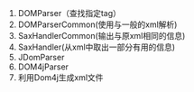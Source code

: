 1. DOMParser（查找指定tag）
2. DOMParserCommon(使用与一般的xml解析)
3. SaxHandlerCommon(输出与原xml相同的信息)
4. SaxHandler(从xml中取出一部分有用的信息)
5. JDomParser
6. DOM4jParser
7. 利用Dom4j生成xml文件